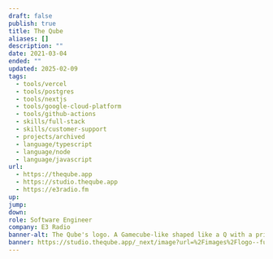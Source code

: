 ```yaml
---
draft: false
publish: true
title: The Qube
aliases: []
description: ""
date: 2021-03-04
ended: ""
updated: 2025-02-09
tags:
  - tools/vercel
  - tools/postgres
  - tools/nextjs
  - tools/google-cloud-platform
  - tools/github-actions
  - skills/full-stack
  - skills/customer-support
  - projects/archived
  - language/typescript
  - language/node
  - language/javascript
url:
  - https://theqube.app
  - https://studio.theqube.app
  - https://e3radio.fm
up: 
jump: 
down: 
role: Software Engineer
company: E3 Radio
banner-alt: The Qube's logo. A Gamecube-like shaped like a Q with a prism cube in the center. "The Qube" is spelled out along the right of the shape.
banner: https://studio.theqube.app/_next/image?url=%2Fimages%2Flogo--full.png&w=384&q=75
---
```

